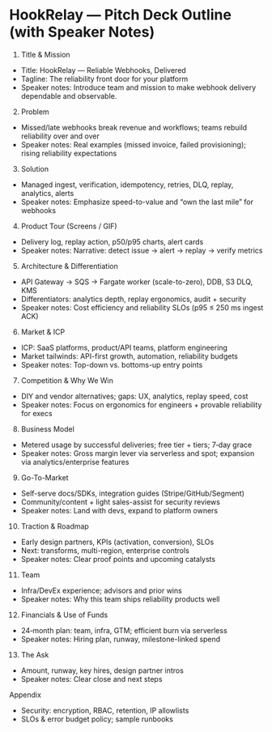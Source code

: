 # HookRelay — Pitch Deck Outline (with Speaker Notes)

1) Title & Mission
- Title: HookRelay — Reliable Webhooks, Delivered
- Tagline: The reliability front door for your platform
- Speaker notes: Introduce team and mission to make webhook delivery dependable and observable.

2) Problem
- Missed/late webhooks break revenue and workflows; teams rebuild reliability over and over
- Speaker notes: Real examples (missed invoice, failed provisioning); rising reliability expectations

3) Solution
- Managed ingest, verification, idempotency, retries, DLQ, replay, analytics, alerts
- Speaker notes: Emphasize speed-to-value and “own the last mile” for webhooks

4) Product Tour (Screens / GIF)
- Delivery log, replay action, p50/p95 charts, alert cards
- Speaker notes: Narrative: detect issue → alert → replay → verify metrics

5) Architecture & Differentiation
- API Gateway → SQS → Fargate worker (scale-to-zero), DDB, S3 DLQ, KMS
- Differentiators: analytics depth, replay ergonomics, audit + security
- Speaker notes: Cost efficiency and reliability SLOs (p95 ≤ 250 ms ingest ACK)

6) Market & ICP
- ICP: SaaS platforms, product/API teams, platform engineering
- Market tailwinds: API-first growth, automation, reliability budgets
- Speaker notes: Top-down vs. bottoms-up entry points

7) Competition & Why We Win
- DIY and vendor alternatives; gaps: UX, analytics, replay speed, cost
- Speaker notes: Focus on ergonomics for engineers + provable reliability for execs

8) Business Model
- Metered usage by successful deliveries; free tier + tiers; 7‑day grace
- Speaker notes: Gross margin lever via serverless and spot; expansion via analytics/enterprise features

9) Go-To-Market
- Self-serve docs/SDKs, integration guides (Stripe/GitHub/Segment)
- Community/content + light sales-assist for security reviews
- Speaker notes: Land with devs, expand to platform owners

10) Traction & Roadmap
- Early design partners, KPIs (activation, conversion), SLOs
- Next: transforms, multi-region, enterprise controls
- Speaker notes: Clear proof points and upcoming catalysts

11) Team
- Infra/DevEx experience; advisors and prior wins
- Speaker notes: Why this team ships reliability products well

12) Financials & Use of Funds
- 24‑month plan: team, infra, GTM; efficient burn via serverless
- Speaker notes: Hiring plan, runway, milestone-linked spend

13) The Ask
- Amount, runway, key hires, design partner intros
- Speaker notes: Clear close and next steps

Appendix
- Security: encryption, RBAC, retention, IP allowlists
- SLOs & error budget policy; sample runbooks

